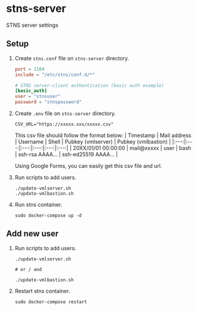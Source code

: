 # stns-server
STNS server settings

## Setup
1. Create `stns.conf` file on `stns-server` directory.
    ```stns.conf
    port = 1104
    include = "/etc/stns/conf.d/*"
    
   # STNS server-client authentication (basic auth example)
    [basic_auth]
    user = "stnsuser"
    password = "stnspassword"
    ```
2. Create `.env` file on `stns-server` directory.
    ```.env
    CSV_URL="https://xxxxx.xxx/xxxxx.csv"
    ```
    This csv file should follow the format below:
    | Timestamp | Mail address | Username | Shell | Pubkey (vmlserver) | Pubkey (vmlbastion) |
    |:---:|:---:|:---:|:---:|:---:|:---:|
    | 20XX/01/01 00:00:00 | mail@xxxxx | user | bash | ssh-rsa AAAA... | ssh-ed25519 AAAA... |
  
    Using Google Forms, you can easily get this csv file and url.
3. Run scripts to add users.
    ```
    ./update-vmlserver.sh
    ./update-vmlbastion.sh
    ```
4. Run stns container.
    ```
    sudo docker-compose up -d
    ```

## Add new user
1. Run scripts to add users.

    ```
    ./update-vmlserver.sh
    
    # or / and
    
    ./update-vmlbastion.sh
    ```
2. Restart stns container.

    ```
    sudo docker-compose restart
    ```
